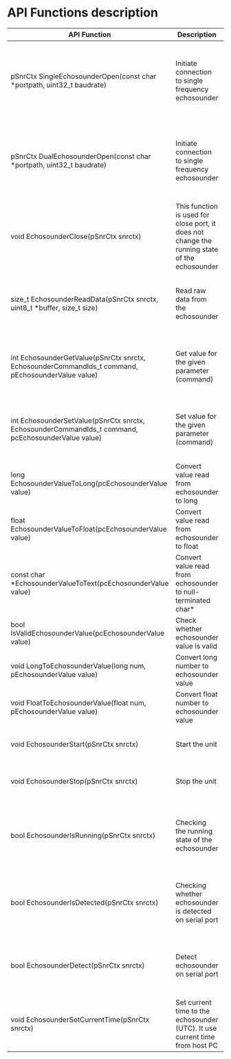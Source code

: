 API Functions description
=========================

| API Function | Description | Parameters | Outputs | Comment |
|---|---|---|---|---|
| pSnrCtx SingleEchosounderOpen(const char *portpath, uint32_t baudrate) | Initiate connection to single frequency echosounder | **portpath**     path to serial port<br>**baudrate**     serial port baudrate | Valid handle to futher using to manage the echosounder or<br>**NULL** in case of failure | |
| pSnrCtx DualEchosounderOpen(const char *portpath, uint32_t baudrate) | Initiate connection to single frequency echosounder | **portpath**     path to serial port<br>**baudrate**     serial port baudrate | Valid handle to futher using to manage the echosounder or<br>**NULL** in case of failure | |
| void EchosounderClose(pSnrCtx snrctx) | This function is used for close port, it does not change the running state of the echosounder | **snrctx**       Connection handle obtained by (Single\|Dual)EchosounderOpen function | None | |
| size_t EchosounderReadData(pSnrCtx snrctx, uint8_t *buffer, size_t size) | Read raw data from the echosounder | **snrctx**       Connection handle obtained by (Single\|Dual)EchosounderOpen function<br>**buffer**       pointer for data buffer<br>**size**     number of bytes to be read | Bytes received | This function should be used when echosounder is in the running state |
| int EchosounderGetValue(pSnrCtx snrctx, EchosounderCommandIds_t command, pEchosounderValue value) | Get value for the given parameter (command) | **snrctx**       Connection handle obtained by (Single\|Dual)EchosounderOpen function<br>**command**      parameter for which command should be obtained<br>**value**        value of given command | **0** - value is valid<br>**-1** - value is invalid | This function can be used in any state on the echosounder |
| int EchosounderSetValue(pSnrCtx snrctx, EchosounderCommandIds_t command, pcEchosounderValue value) | Set value for the given parameter (command) | **snrctx**       Connection handle obtained by (Single\|Dual)EchosounderOpen function<br>**command**      parameter for which command should be set<br>**value**        value of given command | **0**  - value is set successfully<br>**-1** - set value failed | This function can be used in any state on the echosounder |
| long EchosounderValueToLong(pcEchosounderValue value) | Convert value read from echosounder to long | **value**        Echosounder value to convert | Converted value | Helper function |
| float EchosounderValueToFloat(pcEchosounderValue value) | Convert value read from echosounder to float | **value**        Echosounder value to convert | Converted value | Helper function |
| const char *EchosounderValueToText(pcEchosounderValue value) | Convert value read from echosounder to null-terminated char* | **value**        Echosounder value to convert | Converted value | Helper function |
| bool IsValidEchosounderValue(pcEchosounderValue value) | Check whether echosounder value is valid | **value**        Echosounder value to check | **true** - value is valid<br>**false** - value is invalid | Helper function |
| void LongToEchosounderValue(long num, pEchosounderValue value) | Convert long number to echosounder value | **num**          Long number to convert<br>**value**        Converted value | None | Helper function |
| void FloatToEchosounderValue(float num, pEchosounderValue value) | Convert float number to echosounder value | **num**          Float number to convert<br>**value**        Converted value | None | Helper function |
| void EchosounderStart(pSnrCtx snrctx) | Start the unit | **snrctx**       Connection handle obtained by (Single\|Dual)EchosounderOpen function | None | Echosounder will be in running state after this |
| void EchosounderStop(pSnrCtx snrctx) | Stop the unit | **snrctx**       Connection handle obtained by (Single\|Dual)EchosounderOpen function | None | Echosounder will be in stop state after this |
| bool EchosounderIsRunning(pSnrCtx snrctx) | Checking the running state of the echosounder | **snrctx**       Connection handle obtained by (Single\|Dual)EchosounderOpen function | **true** - echosounder in running state<br>**false** - echosounder is not in running state | Not affected the echosounder state |
| bool EchosounderIsDetected(pSnrCtx snrctx) | Checking whether echosounder is detected on serial port | **snrctx**       Connection handle obtained by (Single\|Dual)EchosounderOpen function | **true** - echosounder is detected<br>**false** - echosounder is not detected | Not affected the echosounder state |
| bool EchosounderDetect(pSnrCtx snrctx) | Detect echosounder on serial port | **snrctx**       Connection handle obtained by (Single\|Dual)EchosounderOpen function | **true** - echosounder is detected<br>**false** - echosounder is not detected | Echosounder will be in stop state after this |
| void EchosounderSetCurrentTime(pSnrCtx snrctx) | Set current time to the echosounder (UTC). It use current time from host PC | **snrctx**       Connection handle obtained by (Single\|Dual)EchosounderOpen function | None | It can be neccessary for sync NMEA output with GPS output |
